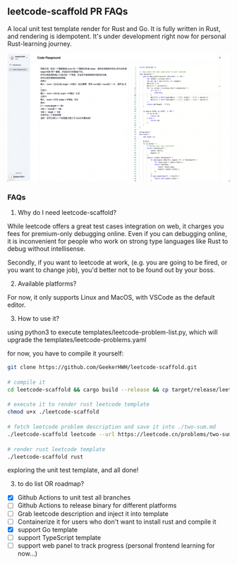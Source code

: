 ## leetcode-scaffold PR FAQs
A local unit test template render for Rust and Go. It is fully written in Rust,
and rendering is idempotent. It's under development right now for personal Rust-learning
journey.

![Demo](images/poc.png)

### FAQs
1. Why do I need leetcode-scaffold?

While leetcode offers a great test cases integration on web, it charges you fees
for premium-only debugging online. Even if you can debugging online, it is inconvenient
for people who work on strong type languages like Rust to debug without intellisense.

Secondly, if you want to leetcode at work, (e.g. you are going to be fired, or you want to change job), you'd better not to be found out by your boss.

2. Available platforms?

For now, it only supports Linux and MacOS, with VSCode as the default editor.

3. How to use it?

using python3 to execute templates/leetcode-problem-list.py, which will upgrade the templates/leetcode-problems.yaml

for now, you have to compile it yourself:
```bash
git clone https://github.com/GeekerHWH/leetcode-scaffold.git

# compile it
cd leetcode-scaffold && cargo build --release && cp target/release/leetcode-scaffold .

# execute it to render rust leetcode template
chmod u+x ./leetcode-scaffold

# fetch leetcode problem description and save it into ./two-sum.md
./leetcode-scaffold leetcode --url https://leetcode.cn/problems/two-sum > two-sum.md

# render rust leetcode template
./leetcode-scaffold rust
```
exploring the unit test template, and all done!

3. to do list OR roadmap?
- [x] Github Actions to unit test all branches
- [ ] Github Actions to release binary for different platforms
- [ ] Grab leetcode description and inject it into template
- [ ] Containerize it for users who don't want to install rust and compile it
- [x] support Go template
- [ ] support TypeScript template
- [ ] support web panel to track progress (personal frontend learning for now...)